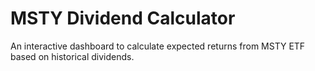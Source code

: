 # MSTY Dividend Calculator

An interactive dashboard to calculate expected returns from MSTY ETF based on historical dividends.